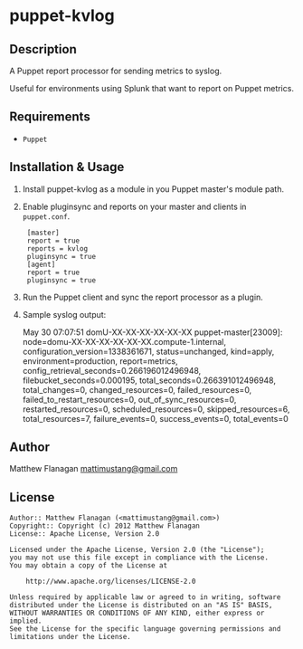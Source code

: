 puppet-kvlog
============

Description
-----------

A Puppet report processor for sending metrics to syslog.

Useful for environments using Splunk that want to report on Puppet metrics.

Requirements
------------

* `Puppet`

Installation & Usage
--------------------

1. Install puppet-kvlog as a module in you Puppet master's module path.

2. Enable pluginsync and reports on your master and clients in `puppet.conf`.

        [master]
        report = true
        reports = kvlog
        pluginsync = true
        [agent]
        report = true
        pluginsync = true

3. Run the Puppet client and sync the report processor as a plugin.

4. Sample syslog output:

    May 30 07:07:51 domU-XX-XX-XX-XX-XX-XX puppet-master[23009]: node=domu-XX-XX-XX-XX-XX-XX.compute-1.internal, configuration_version=1338361671, status=unchanged, kind=apply, environment=production, report=metrics, config_retrieval_seconds=0.266196012496948, filebucket_seconds=0.000195, total_seconds=0.266391012496948, total_changes=0, changed_resources=0, failed_resources=0, failed_to_restart_resources=0, out_of_sync_resources=0, restarted_resources=0, scheduled_resources=0, skipped_resources=6, total_resources=7, failure_events=0, success_events=0, total_events=0

Author
------

Matthew Flanagan <mattimustang@gmail.com>

License
-------

    Author:: Matthew Flanagan (<mattimustang@gmail.com>)
    Copyright:: Copyright (c) 2012 Matthew Flanagan
    License:: Apache License, Version 2.0

    Licensed under the Apache License, Version 2.0 (the "License");
    you may not use this file except in compliance with the License.
    You may obtain a copy of the License at

        http://www.apache.org/licenses/LICENSE-2.0

    Unless required by applicable law or agreed to in writing, software
    distributed under the License is distributed on an "AS IS" BASIS,
    WITHOUT WARRANTIES OR CONDITIONS OF ANY KIND, either express or implied.
    See the License for the specific language governing permissions and
    limitations under the License.
